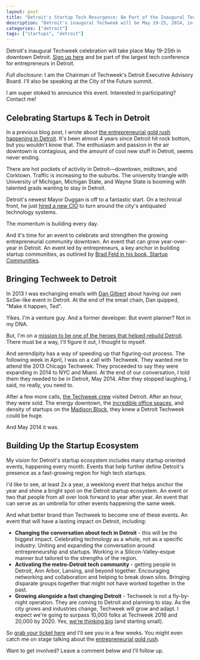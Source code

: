 ```yaml
---
layout: post
title: "Detroit's Startup Tech Resurgence: Be Part of the Inaugural Tech Week"
description: "Detroit's inaugural Techweek will be May 19-25, 2014, in downtown Detroit."
categories: ["detroit"]
tags: ["startups", "detroit"]
---
```


Detroit's inaugural Techweek celebration will take place May 19-25th in downtown Detroit. [Sign up here](http://techweek.com/detroit/) and be part of the largest tech conference for entrepreneurs in Detroit.

*Full disclosure*: I am the Chairman of Techweek's Detroit Executive Advisory Board. I'll also be speaking at the City of the Future summit.

I am super stoked to announce this event. Interested in participating? Contact me!

## Celebrating Startups & Tech in Detroit

In a previous blog post, I wrote about [the entrepreneurial gold rush happening in Detroit](https://tedserbinski.com/the-entrepreneurial-gold-rush-why-i-moved-from-san-francisco-to-detroit/). It's been almost 4 years since Detroit hit rock bottom, but you wouldn't know that. The enthusiasm and passion in the air downtown is contagious, and the amount of cool new stuff in Detroit, seems never ending.

There are hot pockets of activity in Detroit&mdash;downtown, midtown, and Corktown. Traffic is increasing to the suburbs. The university triangle with University of Michigan, Michigan State, and Wayne State is booming with talented grads wanting to stay in Detroit.

Detroit's newest Mayor Duggan is off to a fantastic start. On a technical front, he just [hired a new CIO](http://www.freep.com/article/20140204/NEWS01/302040100/City-of-Detroit-IT-director) to turn around the city's antiquated technology systems.

The momentum is building every day.

And it's time for an event to celebrate and strengthen the growing entrepreneurial community downtown. An event that can grow year-over-year in Detroit. An event led by entrepreneurs, a key anchor in building startup communities, as outlined by [Brad Feld in his book, Startup Communities](http://www.amazon.com/gp/product/1118441540?ie=UTF8&camp=213733&creative=393185&creativeASIN=1118441540&linkCode=shr&tag=tedserbinski-20&qid=1397788309).


## Bringing Techweek to Detroit

In 2013 I was exchanging emails with [Dan Gilbert](https://tedserbinski.com/business-insights-ive-learned-from-billionaire-dan-gilbert/) about having our own SxSw-like event in Detroit. At the end of the email chain, Dan quipped, "Make it happen, Ted".

Yikes. I'm a venture guy. And a former developer. But event planner? Not in my DNA.

But, I'm on a [mission to be one of the heroes that helped rebuild Detroit](https://tedserbinski.com/the-entrepreneurial-gold-rush-why-i-moved-from-san-francisco-to-detroit/). There must be a way, I'll figure it out, I thought to myself.

And serendipity has a way of speeding up that figuring-out process. The following week in April, I was on a call with Techweek. They wanted me to attend the 2013 Chicago Techweek. They proceeded to say they were expanding in 2014 to NYC and Miami. At the end of our conversation, I told them they needed to be in Detroit, May 2014. After they stopped laughing, I said, no really, you need to.

After a few more calls, [the Techweek crew](http://techweek.com/what-is-techweek/#team) visited Detroit. After an hour, they were sold. The energy downtown, the [incredible office spaces](http://www.fastcompany.com/3028419/most-creative-people/some-of-the-most-amazing-startup-spaces-in-america-are-in-detroit), and density of startups on the [Madison Block](http://madisonblock.com), they knew a Detroit Techweek could be huge.

And May 2014 it was.

## Building Up the Startup Ecosystem

My vision for Detroit's startup ecosystem includes many startup oriented events, happening every month. Events that help further define Detroit's presence as a fast-growing region for high tech startups.

I'd like to see, at least 2x a year, a weeklong event that helps anchor the year and shine a bright spot on the Detroit startup ecosystem. An event or two that people from all over look forward to year after year. An event that can serve as an umbrella for other events happening the same week.

And what better brand than Techweek to become one of these events. An event that will have a lasting impact on Detroit, including:

* **Changing the conversation about tech in Detroit** - this will be the biggest impact. Celebrating technology as a whole, not as a specific industry. Uniting and expanding the conversation around entrepreneurship and startups. Working in a Silicon-Valley-esque manner but tailored to the strengths of the region.
* **Activating the metro-Detroit tech community** - getting people in Detroit, Ann Arbor, Lansing, and beyond together. Encouraging networking and collaboration and helping to break down silos. Bringing disparate groups together that might not have worked together in the past.
* **Growing alongside a fast changing Detroit** - Techweek is not a fly-by-night operation. They are coming to Detroit and planning to stay. As the city grows and industries change, Techweek will grow and adapt. I expect we're going to surpass 10,000 folks at Techweek 2016 and 20,000 by 2020. Yes, [we're thinking big](https://tedserbinski.com/the-best-startup-advice-ive-ever-gotten/) (and starting small).

So [grab your ticket here](http://techweek.com/detroit) and I'll see you in a few weeks. You might even catch me on stage talking about the [entrepreneurial gold rush](https://tedserbinski.com/the-entrepreneurial-gold-rush-why-i-moved-from-san-francisco-to-detroit/).

Want to get involved? Leave a comment below and I'll follow up.
